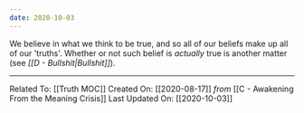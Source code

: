 ```yaml
---
date: 2020-10-03
---
```


We believe in what we think to be true, and so all of our beliefs make up all of our 'truths'. Whether or not such belief is *actually* true is another matter (see *[[D - Bullshit|Bullshit]]*).

---

Related To: [[Truth MOC]]
Created On: [[2020-08-17]] *from* [[C - Awakening From the Meaning Crisis]]
Last Updated On: [[2020-10-03]]